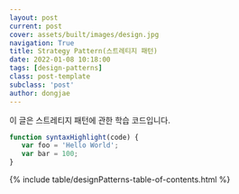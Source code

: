 ```yaml
---
layout: post
current: post
cover: assets/built/images/design.jpg
navigation: True
title: Strategy Pattern(스트레티지 패턴)
date: 2022-01-08 10:18:00
tags: [design-patterns]
class: post-template
subclass: 'post'
author: dongjae 
---
```


이 글은 스트레티지 패턴에 관한 학습 코드입니다.



~~~javascript
function syntaxHighlight(code) {
   var foo = 'Hello World';
   var bar = 100;
}
~~~


{% include table/designPatterns-table-of-contents.html %}